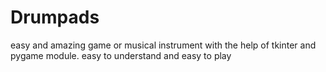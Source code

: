 # Drumpads
easy and amazing game or musical instrument with the help of tkinter and pygame module. easy to understand and easy to play
